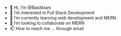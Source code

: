 - 👋 Hi, I’m @Basitkiani
- 👀 I’m interested in Full Stack Development
- 🌱 I’m currently learning web development and MERN
- 💞️ I’m looking to collaborate on MERN
- 📫 How to reach me ... through email

<!---
Basitkiani/Basitkiani is a ✨ special ✨ repository because its `README.md` (this file) appears on your GitHub profile.
You can click the Preview link to take a look at your changes.
--->
